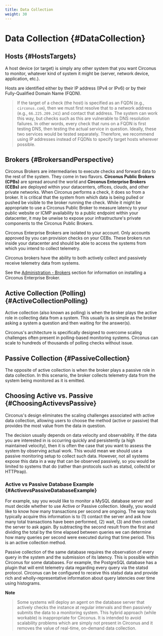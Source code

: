 ```yaml
---
title: Data Collection
weight: 30
---
```


# Data Collection {#DataCollection}

## Hosts {#HostsTargets}

A host device (or target) is simply any other system that you want Circonus to monitor, whatever kind of system it might be (server, network device, application, etc.).

Hosts are identified either by their IP address (IPv4 or IPv6) or by their Fully-Qualified Domain Name (FQDN).

> If the target of a check (the host) is specified as an FQDN (e.g., `circonus.com`), then we must first resolve that to a network address (e.g., `66.225.209.241`) and contact that address.
> The system can work this way, but checks such as this are vulnerable to DNS resolution failures.
> In other words, every check that runs on a FQDN is first testing DNS, then testing the actual service in question.
> Ideally, these two services would be tested separately.
> Therefore, we recommend using IP addresses instead of FQDNs to specify target hosts wherever possible.

## Brokers {#BrokersandPerspective}

Circonus Brokers are intermediaries to execute checks and forward data to the rest of the system.
They come in two flavors.
**Circonus Public Brokers (CPBs)** are spread around the world and **Circonus Enterprise Brokers (CEBs)** are deployed within your datacenters, offices, clouds, and other private networks.
When Circonus performs a check, it does so from a broker.
It is critical that the system from which data is being pulled or pushed be visible to the broker running the check.
While it might be appropriate to use a Circonus Public Broker to measure latency to your public website or ICMP availability to a public endpoint within your datacenter, it may be unwise to expose your infrastructure's private components to the Circonus Public Brokers.

Circonus Enterprise Brokers are isolated to your account.
Only accounts approved by you can provision checks on your CEBs.
These brokers run inside your datacenter and should be able to access the systems from which you intend to collect telemetry.

Circonus brokers have the ability to both actively collect and passively receive telemetry data from systems.

See the [Administration - Brokers](/circonus/administration/enterprise-brokers/) section for information on installing a Circonus Enterprise Broker.

## Active Collection (Polling) {#ActiveCollectionPolling}
Active collection (also known as polling) is when the broker plays the active role in collecting data from a system.  This usually is as simple as the broker asking a system a question and then waiting for the answer(s).

Circonus's architecture is specifically designed to overcome scaling challenges often present in polling-based monitoring systems. Circonus can scale to hundreds of thousands of polling checks without issue.


## Passive Collection {#PassiveCollection}
The opposite of active collection is when the broker plays a passive role in data collection.  In this scenario, the broker collects telemetry data from the system being monitored as it is emitted.


## Choosing Active vs. Passive {#ChoosingActivevsPassive}
Circonus's design eliminates the scaling challenges associated with active data collection, allowing users to choose the method (active or passive) that provides the most value from the data in question.

The decision usually depends on data velocity and observability.  If the data you are interested in is occurring quickly and persistently (a high maintained velocity), then it is often the case that you want to assess the system by observing actual work.  This would mean we should use a passive monitoring setup to collect such data.  However, not all systems expose this data in a way that can be observed passively, so you would be limited to systems that do (rather than protocols such as statsd, collectd or HTTPtrap).

### Active vs Passive Database Example {#ActivevsPassiveDatabaseExample}

For example, say you would like to monitor a MySQL database server and must decide whether to use Active or Passive collection.  Ideally, you would like to know how many transactions per second are ongoing.  The way tools typically acquire this information is to (1) contact the server and ask how many total transactions have been performed, (2) wait, (3) and then contact the server to ask again.  By subtracting the second result from the first and dividing the total by the time elapsed between queries we can determine how many queries per second were executed during that time period.  This is an active collection method.

Passive collection of the same database requires the observation of every query in the system and the submission of its latency.  This is possible within Circonus for some databases. For example, the PostgreSQL database has a plugin that will emit telemetry data regarding every query via the statsd protocol.  Circonus can be configured to receive this statsd data and provide rich and wholly-representative information about query latencies over time using histograms.

**Note**
> Some systems will deploy an agent on the database server that actively checks the instance at regular intervals and then passively submits the data to a monitoring system.  This hybrid approach (while workable) is inappropriate for Circonus. It is intended to avoid scalability problems which are simply not present in Circonus and it removes the value of real-time, on-demand data collection.
